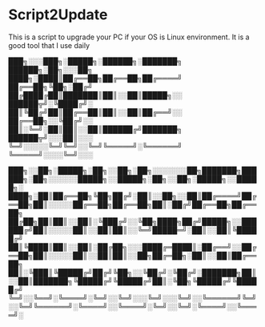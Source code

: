 # Script2Update
This is a script to upgrade your PC if your OS is Linux environment.
It is a good tool that I use daily




███╗░░░███╗░█████╗░██████╗░███████╗  ██████╗░██╗░░░██╗
████╗░████║██╔══██╗██╔══██╗██╔════╝  ██╔══██╗╚██╗░██╔╝
██╔████╔██║███████║██║░░██║█████╗░░  ██████╦╝░╚████╔╝░
██║╚██╔╝██║██╔══██║██║░░██║██╔══╝░░  ██╔══██╗░░╚██╔╝░░
██║░╚═╝░██║██║░░██║██████╔╝███████╗  ██████╦╝░░░██║░░░
╚═╝░░░░░╚═╝╚═╝░░╚═╝╚═════╝░╚══════╝  ╚═════╝░░░░╚═╝░░░

███╗░░██╗░█████╗░██╗░░██╗░██╗░░░░░░░██╗███████╗██████╗░██╗░░░░░░█████╗░░█████╗░██╗░░██╗░█████╗░░█████╗░
████╗░██║██╔══██╗╚██╗██╔╝░██║░░██╗░░██║██╔════╝██╔══██╗██║░░░░░██╔══██╗██╔══██╗██║░██╔╝██╔══██╗██╔══██╗
██╔██╗██║██║░░██║░╚███╔╝░░╚██╗████╗██╔╝█████╗░░██████╔╝██║░░░░░██║░░██║██║░░╚═╝█████═╝░██║░░██║╚█████╔╝
██║╚████║██║░░██║░██╔██╗░░░████╔═████║░██╔══╝░░██╔══██╗██║░░░░░██║░░██║██║░░██╗██╔═██╗░██║░░██║██╔══██╗
██║░╚███║╚█████╔╝██╔╝╚██╗░░╚██╔╝░╚██╔╝░███████╗██║░░██║███████╗╚█████╔╝╚█████╔╝██║░╚██╗╚█████╔╝╚█████╔╝
╚═╝░░╚══╝░╚════╝░╚═╝░░╚═╝░░░╚═╝░░░╚═╝░░╚══════╝╚═╝░░╚═╝╚══════╝░╚════╝░░╚════╝░╚═╝░░╚═╝░╚════╝░░╚════╝░
